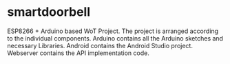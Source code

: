 # smartdoorbell
ESP8266 + Arduino based WoT Project.
The project is arranged according to the individual components.
Arduino contains all the Arduino sketches and necessary Libraries.
Android contains the Android Studio project.
Webserver contains the API implementation code.
